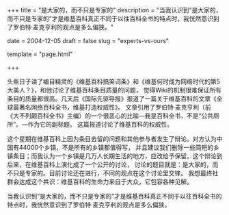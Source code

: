 +++
title = "是大家的，而不只是专家的"
description = "当我认识到“是大家的，而不只是专家的”才是维基百科真正不同于以往百科全书的特点时，我恍然意识到了罗伯特·麦克亨利的观点是多么偏狭。"

date = 2004-12-05
draft = false
slug = "experts-vs-ours"

template = "page.html"

+++

头些日子读了编目精灵的《维基百科搞笑词条》和《维基何时成为网络时代的第5大美人？》，和他讨论了维基百科条目质量的问题，
觉得Wiki的机制很难保证所有条目的质量都很高。几天后《国际先驱导报》报道了一篇关于维基百科的文章《全球最著名网络百科全书，维基打造权威性》。
文章引用了罗伯特·麦克亨利（前《大不列颠百科全书》主编）的一个很恶心的比喻—我是百科全书，不是“公共厕所”。—作为它的副标题。
这篇报道讨论了维基百科的权威性。

这个星期在维基百科上因为条目去留的问题和其他参与者发生了辩论。对方认为中国有44000个乡镇，不是所有的乡镇都值得写，
并且建议我们删除一些简短的乡镇条目；而我认为一个乡镇是几万人长期生活的地方，应改给予保留。这个辩论到后来，在维基百科上演化成了一个公开的讨论，
讨论的题目就是：是大家的，而不只是专家的。目前讨论还在进行，不同的观点在这个讨论里交锋。
我想最终社群会达成这个共识：维基百科的生命力来自于大众，它包容各种见解。

当我认识到“是大家的，而不只是专家的”才是维基百科真正不同于以往百科全书的特点时，我恍然意识到了罗伯特·麦克亨利的观点是多么偏狭。

